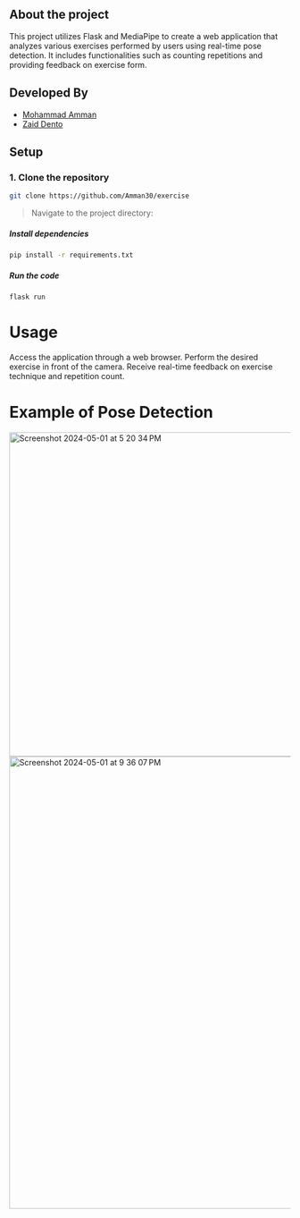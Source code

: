 
## About the project
This project utilizes Flask and MediaPipe to create a web application that analyzes various exercises performed by users using real-time pose detection. It includes functionalities such as counting repetitions and providing feedback on exercise form.
<h2>Developed By</h2>

- [Mohammad Amman](https://www.linkedin.com/in/mohammad-amman/)
- [Zaid Dento](https://www.linkedin.com/in/zaid-dento-7b05a3220/)



## Setup

### 1. Clone the repository

```bash
git clone https://github.com/Amman30/exercise
```

> Navigate to the project directory:

##### Install dependencies

```bash
pip install -r requirements.txt
```

##### Run the code

```
flask run
```

# Usage
Access the application through a web browser.
Perform the desired exercise in front of the camera.
Receive real-time feedback on exercise technique and repetition count.

# Example of Pose Detection
<img width="580" alt="Screenshot 2024-05-01 at 5 20 34 PM" src="https://github.com/Amman30/exercise/assets/90471529/3c5a4b40-8209-404b-82cd-930ca0dea7bc">

<img width="809" alt="Screenshot 2024-05-01 at 9 36 07 PM" src="https://github.com/Amman30/exercise/assets/81242678/2ce87641-4e19-474f-9539-1179174c3843">
